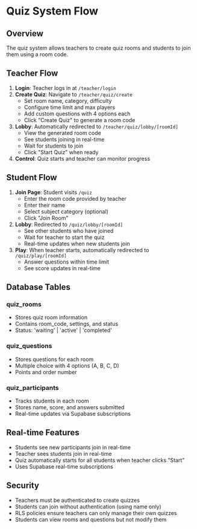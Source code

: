 # Quiz System Flow

## Overview
The quiz system allows teachers to create quiz rooms and students to join them using a room code.

## Teacher Flow

1. **Login**: Teacher logs in at `/teacher/login`
2. **Create Quiz**: Navigate to `/teacher/quiz/create`
   - Set room name, category, difficulty
   - Configure time limit and max players
   - Add custom questions with 4 options each
   - Click "Create Quiz" to generate a room code
3. **Lobby**: Automatically redirected to `/teacher/quiz/lobby/[roomId]`
   - View the generated room code
   - See students joining in real-time
   - Wait for students to join
   - Click "Start Quiz" when ready
4. **Control**: Quiz starts and teacher can monitor progress

## Student Flow

1. **Join Page**: Student visits `/quiz`
   - Enter the room code provided by teacher
   - Enter their name
   - Select subject category (optional)
   - Click "Join Room"
2. **Lobby**: Redirected to `/quiz/lobby/[roomId]`
   - See other students who have joined
   - Wait for teacher to start the quiz
   - Real-time updates when new students join
3. **Play**: When teacher starts, automatically redirected to `/quiz/play/[roomId]`
   - Answer questions within time limit
   - See score updates in real-time

## Database Tables

### quiz_rooms
- Stores quiz room information
- Contains room_code, settings, and status
- Status: 'waiting' | 'active' | 'completed'

### quiz_questions
- Stores questions for each room
- Multiple choice with 4 options (A, B, C, D)
- Points and order number

### quiz_participants
- Tracks students in each room
- Stores name, score, and answers submitted
- Real-time updates via Supabase subscriptions

## Real-time Features

- Students see new participants join in real-time
- Teacher sees students join in real-time
- Quiz automatically starts for all students when teacher clicks "Start"
- Uses Supabase real-time subscriptions

## Security

- Teachers must be authenticated to create quizzes
- Students can join without authentication (using name only)
- RLS policies ensure teachers can only manage their own quizzes
- Students can view rooms and questions but not modify them
